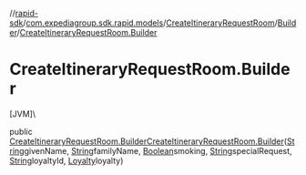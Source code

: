 //[rapid-sdk](../../../../index.md)/[com.expediagroup.sdk.rapid.models](../../index.md)/[CreateItineraryRequestRoom](../index.md)/[Builder](index.md)/[CreateItineraryRequestRoom.Builder](-create-itinerary-request-room.-builder.md)

# CreateItineraryRequestRoom.Builder

[JVM]\

public [CreateItineraryRequestRoom.Builder](index.md)[CreateItineraryRequestRoom.Builder](-create-itinerary-request-room.-builder.md)([String](https://docs.oracle.com/javase/8/docs/api/java/lang/String.html)givenName, [String](https://docs.oracle.com/javase/8/docs/api/java/lang/String.html)familyName, [Boolean](https://docs.oracle.com/javase/8/docs/api/java/lang/Boolean.html)smoking, [String](https://docs.oracle.com/javase/8/docs/api/java/lang/String.html)specialRequest, [String](https://docs.oracle.com/javase/8/docs/api/java/lang/String.html)loyaltyId, [Loyalty](../../-loyalty/index.md)loyalty)

